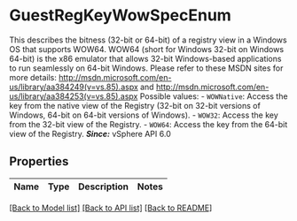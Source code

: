 # GuestRegKeyWowSpecEnum

This describes the bitness (32-bit or 64-bit) of a registry view in a Windows OS that supports WOW64.  WOW64 (short for Windows 32-bit on Windows 64-bit) is the x86 emulator that allows 32-bit Windows-based applications to run seamlessly on 64-bit Windows. Please refer to these MSDN sites for more details: http://msdn.microsoft.com/en-us/library/aa384249(v=vs.85).aspx and http://msdn.microsoft.com/en-us/library/aa384253(v=vs.85).aspx  Possible values: - `WOWNative`: Access the key from the native view of the   Registry (32-bit on 32-bit versions of Windows,   64-bit on 64-bit versions of Windows). - `WOW32`: Access the key from the 32-bit view of the Registry. - `WOW64`: Access the key from the 64-bit view of the Registry.    ***Since:*** vSphere API 6.0 

## Properties
Name | Type | Description | Notes
------------ | ------------- | ------------- | -------------

[[Back to Model list]](../README.md#documentation-for-models) [[Back to API list]](../README.md#documentation-for-api-endpoints) [[Back to README]](../README.md)


